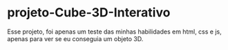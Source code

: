 # projeto-Cube-3D-Interativo
Esse projeto, foi apenas um teste das minhas habilidades em html, css e js, apenas para ver se eu conseguia um objeto 3D.
